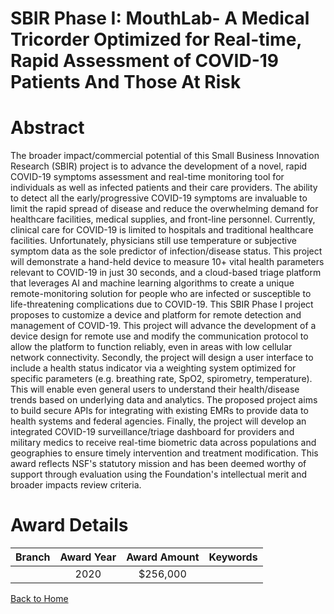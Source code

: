 
SBIR Phase I: MouthLab- A Medical Tricorder Optimized for Real-time, Rapid Assessment of COVID-19 Patients And Those At Risk
============================================================================================================================

# Abstract


The broader impact/commercial potential of this Small Business Innovation Research (SBIR) project is to advance the development of a novel, rapid COVID-19 symptoms assessment and real-time monitoring tool for individuals as well as infected patients and their care providers. The ability to detect all the early/progressive COVID-19 symptoms are invaluable to limit the rapid spread of disease and reduce the overwhelming demand for healthcare facilities, medical supplies, and front-line personnel. Currently, clinical care for COVID-19 is limited to hospitals and traditional healthcare facilities. Unfortunately, physicians still use temperature or subjective symptom data as the sole predictor of infection/disease status. This project will demonstrate a hand-held device to measure 10+ vital health parameters relevant to COVID-19 in just 30 seconds, and a cloud-based triage platform that leverages AI and machine learning algorithms to create a unique remote-monitoring solution for people who are infected or susceptible to life-threatening complications due to COVID-19. This SBIR Phase I project proposes to customize a device and platform for remote detection and management of COVID-19. This project will advance the development of a device design for remote use and modify the communication protocol to allow the platform to function reliably, even in areas with low cellular network connectivity. Secondly, the project will design a user interface to include a health status indicator via a weighting system optimized for specific parameters (e.g. breathing rate, SpO2, spirometry, temperature). This will enable even general users to understand their health/disease trends based on underlying data and analytics. The proposed project aims to build secure APIs for integrating with existing EMRs to provide data to health systems and federal agencies. Finally, the project will develop an integrated COVID-19 surveillance/triage dashboard for providers and military medics to receive real-time biometric data across populations and geographies to ensure timely intervention and treatment modification. This award reflects NSF's statutory mission and has been deemed worthy of support through evaluation using the Foundation's intellectual merit and broader impacts review criteria.  

# Award Details

|Branch|Award Year|Award Amount|Keywords|
| :---: | :---: | :---: | :---: |
||2020|$256,000||
  
  


[Back to Home](https://github.com/chrischow/dod_sbir_awards/Reports/CC/#660)